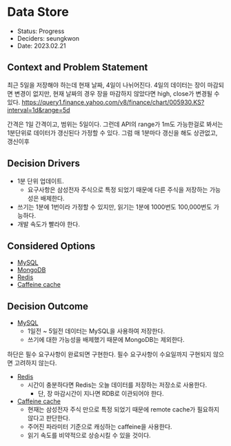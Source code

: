 # Data Store 
- Status: Progress
- Deciders: seungkwon
- Date: 2023.02.21

## Context and Problem Statement

최근 5일을 저장해야 하는데 현재 날짜, 4일이 나뉘어진다.
4일의 데이터는 장이 마감되면 변경이 없지만, 현재 날짜의 경우 장을 마감하지 않았다면 high, close가 변경될 수 있다.
https://query1.finance.yahoo.com/v8/finance/chart/005930.KS?interval=1d&range=5d

간격은 1일 간격이고, 범위는 5일이다.
그런데 API의 range가 1m도 가능한걸로 봐서는 1분단위로 데이터가 갱신된다 가정할 수 있다.
그럼 매 1분마다 갱신을 해도 상관없고, 갱신이후 
## Decision Drivers

- 1분 단위 업데이트.
  - 요구사항은 삼성전자 주식으로 특정 되었기 때문에 다른 주식을 저장하는 가능성은 배제한다.
- 쓰기는 1분에 1번이라 가정할 수 있지만, 읽기는 1분에 1000번도 100,000번도 가능하다.
- 개발 속도가 빨라야 한다.

## Considered Options

- [MySQL](https://www.mysql.com/)
- [MongoDB](https://www.mongodb.com/)
- [Redis](https://redis.io/)
- [Caffeine cache](https://github.com/ben-manes/caffeine)

## Decision Outcome

- [MySQL](https://www.mysql.com/)
  - 1일전 ~ 5일전 데이터는 MySQL을 사용하여 저장한다.
  - 쓰기에 대한 가능성을 배제했기 때문에 MongoDB는 제외한다.

하단은 필수 요구사항이 완료되면 구현한다. 필수 요구사항이 수요일까지 구현되지 않으면 고려하지 않는다.

- [Redis](https://redis.io/)
  - 시간이 충분하다면 Redis는 오늘 데이터를 저장하는 저장소로 사용한다.
    - 단, 장 마감시간이 지나면 RDB로 이관되어야 한다.
- [Caffeine cache](https://github.com/ben-manes/caffeine)
  - 현재는 삼성전자 주식 만으로 특정 되었기 때문에 remote cache가 필요하지 않다고 판단한다.
  - 주어진 파라미터 기준으로 캐싱하는 caffeine을 사용한다.
  - 읽기 속도를 비약적으로 상승시킬 수 있을 것이다.

